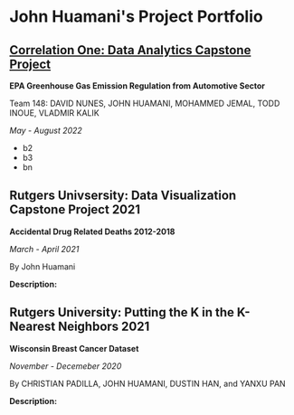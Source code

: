 # John Huamani's Project Portfolio

## [Correlation One: Data Analytics Capstone Project](https://onedrive.live.com/view.aspx?resid=8EB175E0688D467B!39298&ithint=file%2cdocx&authkey=!ACg8Q3WAHzBPOt8)

**EPA Greenhouse Gas Emission Regulation from Automotive Sector**

Team 148: DAVID NUNES, JOHN HUAMANI, MOHAMMED JEMAL, TODD INOUE, VLADMIR KALIK

*May - August 2022*

- b2
- b3
- bn

## Rutgers Univsersity: Data Visualization Capstone Project 2021

**Accidental Drug Related Deaths 2012-2018**

*March - April 2021*

By John Huamani

**Description:**

## Rutgers University: Putting the K in the K-Nearest Neighbors 2021

**Wisconsin Breast Cancer Dataset**

*November - Decemeber 2020*

By CHRISTIAN PADILLA, JOHN HUAMANI, DUSTIN HAN, and YANXU PAN

**Description:**
